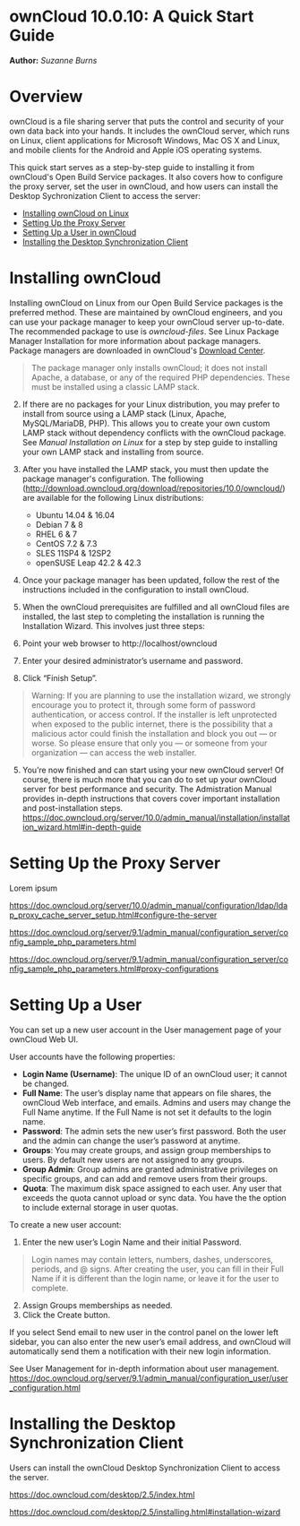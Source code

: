ownCloud 10.0.10: A Quick Start Guide
==============

**Author:** *Suzanne Burns* 


# Overview 

ownCloud is a file sharing server that puts the control and security of your own data back into your hands. It includes the ownCloud server, which runs on Linux, client applications for Microsoft Windows, Mac OS X and Linux, and mobile clients for the Android and Apple iOS operating systems.

This quick start serves as a step-by-step guide to installing it from ownCloud's Open Build Service packages. It also covers how to configure the proxy server, set the user in ownCloud, and how users can install the Desktop Sychronization Client to access the server:

+ [Installing ownCloud on Linux](#install)
+ [Setting Up the Proxy Server](#proxy) 
+ [Setting Up a User in ownCloud](#user)
+ [Installing the Desktop Synchronization Client](#deckofficer) 

<a name="install"></a>
# Installing ownCloud 

Installing ownCloud on Linux from our Open Build Service packages is the preferred method. These are maintained by ownCloud engineers, and you can use your package manager to keep your ownCloud server up-to-date. The recommended package to use is *owncloud-files*. See Linux Package Manager Installation for more information about package managers. Package managers are downloaded in ownCloud's [Download Center](https://owncloud.org/download/).

> The package manager only installs ownCloud; it does not install Apache, a database, or any of the required PHP dependencies. These must be installed using a classic LAMP stack. 

2. If there are no packages for your Linux distribution, you may prefer to install from source using a LAMP stack (Linux, Apache, MySQL/MariaDB, PHP). This allows you to create your own custom LAMP stack without dependency conflicts with the ownCloud package. See *Manual Installation on Linux* for a step by step guide to installing your own LAMP stack and installing from source.  
3. After you have installed the LAMP stack, you must then update the package manager's configuration. The folliowing  (http://download.owncloud.org/download/repositories/10.0/owncloud/) are available for the following Linux distributions:

   + Ubuntu 14.04 & 16.04
   + Debian 7 & 8
   + RHEL 6 & 7
   + CentOS 7.2 & 7.3
   + SLES 11SP4 & 12SP2
   + openSUSE Leap 42.2 & 42.3

4.  Once your package manager has been updated, follow the rest of the instructions included in the configuration to install ownCloud. 
5.  When the ownCloud prerequisites are fulfilled and all ownCloud files are installed, the last step to completing the installation is running the Installation Wizard. This involves just three steps:

   1. Point your web browser to http://localhost/owncloud
   2. Enter your desired administrator’s username and password.
   3. Click “Finish Setup”.

> Warning: If you are planning to use the installation wizard, we strongly encourage you to protect it, through some form of password authentication, or access control. If the installer is left unprotected when exposed to the public internet, there is the possibility that a malicious actor could finish the installation and block you out — or worse. So please ensure that only you — or someone from your organization — can access the web installer. 

5. You’re now finished and can start using your new ownCloud server! Of course, there is much more that you can do to set up your ownCloud server for best performance and security. The Admistration Manual provides in-depth instructions that covers cover important installation and post-installation steps. https://doc.owncloud.org/server/10.0/admin_manual/installation/installation_wizard.html#in-depth-guide

<a name="proxy"></a>
# Setting Up the Proxy Server 

Lorem ipsum 

https://doc.owncloud.org/server/10.0/admin_manual/configuration/ldap/ldap_proxy_cache_server_setup.html#configure-the-server

https://doc.owncloud.org/server/9.1/admin_manual/configuration_server/config_sample_php_parameters.html

https://doc.owncloud.org/server/9.1/admin_manual/configuration_server/config_sample_php_parameters.html#proxy-configurations

<a name="user"></a>
# Setting Up a User

You can set up a new user account in the User management page of your ownCloud Web UI. 

User accounts have the following properties:

+ **Login Name (Username)**: The unique ID of an ownCloud user; it cannot be changed. 
+ **Full Name**: The user’s display name that appears on file shares, the ownCloud Web interface, and emails. Admins and users may change the Full Name anytime. If the Full Name is not set it defaults to the login name. 
+ **Password**: The admin sets the new user’s first password. Both the user and the admin can change the user’s password at anytime. 
+ **Groups**: You may create groups, and assign group memberships to users. By default new users are not assigned to any groups. 
+ **Group Admin**: Group admins are granted administrative privileges on specific groups, and can add and remove users from their groups. 
+ **Quota**: The maximum disk space assigned to each user. Any user that exceeds the quota cannot upload or sync data. You have the the option to include external storage in user quotas. 

To create a new user account: 
1. Enter the new user’s Login Name and their initial Password. 

> Login names may contain letters, numbers, dashes, underscores, periods, and @ signs. After creating the user, you can fill in their Full Name if it is different than the login name, or leave it for the user to complete. 

2. Assign Groups memberships as needed.
3. Click the Create button.  

If you select Send email to new user in the control panel on the lower left sidebar, you can also enter the new user’s email address, and ownCloud will automatically send them a notification with their new login information. 

See User Management for in-depth information about user management. https://doc.owncloud.org/server/9.1/admin_manual/configuration_user/user_configuration.html 

<a name="deckofficer"></a>
# Installing the Desktop Synchronization Client

Users can install the ownCloud Desktop Synchronization Client to access the server.

https://doc.owncloud.com/desktop/2.5/index.html

https://doc.owncloud.com/desktop/2.5/installing.html#installation-wizard

